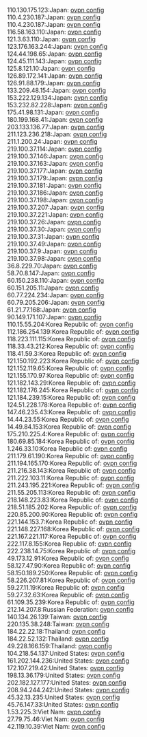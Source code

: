 110.130.175.123:Japan: [ovpn config](vpn/110_130_175_123.ovpn)  
110.4.230.187:Japan: [ovpn config](vpn/110_4_230_187.ovpn)  
110.4.230.187:Japan: [ovpn config](vpn/110_4_230_187.ovpn)  
116.58.163.110:Japan: [ovpn config](vpn/116_58_163_110.ovpn)  
121.3.63.110:Japan: [ovpn config](vpn/121_3_63_110.ovpn)  
123.176.163.244:Japan: [ovpn config](vpn/123_176_163_244.ovpn)  
124.44.198.65:Japan: [ovpn config](vpn/124_44_198_65.ovpn)  
124.45.111.143:Japan: [ovpn config](vpn/124_45_111_143.ovpn)  
125.8.121.10:Japan: [ovpn config](vpn/125_8_121_10.ovpn)  
126.89.172.141:Japan: [ovpn config](vpn/126_89_172_141.ovpn)  
126.91.88.179:Japan: [ovpn config](vpn/126_91_88_179.ovpn)  
133.209.48.154:Japan: [ovpn config](vpn/133_209_48_154.ovpn)  
153.222.129.134:Japan: [ovpn config](vpn/153_222_129_134.ovpn)  
153.232.82.228:Japan: [ovpn config](vpn/153_232_82_228.ovpn)  
175.41.98.131:Japan: [ovpn config](vpn/175_41_98_131.ovpn)  
180.199.168.41:Japan: [ovpn config](vpn/180_199_168_41.ovpn)  
203.133.136.77:Japan: [ovpn config](vpn/203_133_136_77.ovpn)  
211.123.236.218:Japan: [ovpn config](vpn/211_123_236_218.ovpn)  
211.1.200.24:Japan: [ovpn config](vpn/211_1_200_24.ovpn)  
219.100.37.114:Japan: [ovpn config](vpn/219_100_37_114.ovpn)  
219.100.37.146:Japan: [ovpn config](vpn/219_100_37_146.ovpn)  
219.100.37.163:Japan: [ovpn config](vpn/219_100_37_163.ovpn)  
219.100.37.177:Japan: [ovpn config](vpn/219_100_37_177.ovpn)  
219.100.37.179:Japan: [ovpn config](vpn/219_100_37_179.ovpn)  
219.100.37.181:Japan: [ovpn config](vpn/219_100_37_181.ovpn)  
219.100.37.186:Japan: [ovpn config](vpn/219_100_37_186.ovpn)  
219.100.37.198:Japan: [ovpn config](vpn/219_100_37_198.ovpn)  
219.100.37.207:Japan: [ovpn config](vpn/219_100_37_207.ovpn)  
219.100.37.221:Japan: [ovpn config](vpn/219_100_37_221.ovpn)  
219.100.37.26:Japan: [ovpn config](vpn/219_100_37_26.ovpn)  
219.100.37.30:Japan: [ovpn config](vpn/219_100_37_30.ovpn)  
219.100.37.31:Japan: [ovpn config](vpn/219_100_37_31.ovpn)  
219.100.37.49:Japan: [ovpn config](vpn/219_100_37_49.ovpn)  
219.100.37.9:Japan: [ovpn config](vpn/219_100_37_9.ovpn)  
219.100.37.98:Japan: [ovpn config](vpn/219_100_37_98.ovpn)  
36.8.229.70:Japan: [ovpn config](vpn/36_8_229_70.ovpn)  
58.70.8.147:Japan: [ovpn config](vpn/58_70_8_147.ovpn)  
60.150.238.110:Japan: [ovpn config](vpn/60_150_238_110.ovpn)  
60.151.205.11:Japan: [ovpn config](vpn/60_151_205_11.ovpn)  
60.77.224.234:Japan: [ovpn config](vpn/60_77_224_234.ovpn)  
60.79.205.206:Japan: [ovpn config](vpn/60_79_205_206.ovpn)  
61.21.77.168:Japan: [ovpn config](vpn/61_21_77_168.ovpn)  
90.149.171.107:Japan: [ovpn config](vpn/90_149_171_107.ovpn)  
110.15.55.204:Korea Republic of: [ovpn config](vpn/110_15_55_204.ovpn)  
112.186.254.139:Korea Republic of: [ovpn config](vpn/112_186_254_139.ovpn)  
118.223.111.115:Korea Republic of: [ovpn config](vpn/118_223_111_115.ovpn)  
118.33.43.212:Korea Republic of: [ovpn config](vpn/118_33_43_212.ovpn)  
118.41.59.3:Korea Republic of: [ovpn config](vpn/118_41_59_3.ovpn)  
121.150.192.223:Korea Republic of: [ovpn config](vpn/121_150_192_223.ovpn)  
121.152.119.65:Korea Republic of: [ovpn config](vpn/121_152_119_65.ovpn)  
121.155.170.97:Korea Republic of: [ovpn config](vpn/121_155_170_97.ovpn)  
121.182.143.29:Korea Republic of: [ovpn config](vpn/121_182_143_29.ovpn)  
121.182.176.245:Korea Republic of: [ovpn config](vpn/121_182_176_245.ovpn)  
121.184.239.15:Korea Republic of: [ovpn config](vpn/121_184_239_15.ovpn)  
124.51.228.178:Korea Republic of: [ovpn config](vpn/124_51_228_178.ovpn)  
147.46.235.43:Korea Republic of: [ovpn config](vpn/147_46_235_43.ovpn)  
14.44.23.55:Korea Republic of: [ovpn config](vpn/14_44_23_55.ovpn)  
14.49.84.153:Korea Republic of: [ovpn config](vpn/14_49_84_153.ovpn)  
175.210.225.4:Korea Republic of: [ovpn config](vpn/175_210_225_4.ovpn)  
180.69.85.184:Korea Republic of: [ovpn config](vpn/180_69_85_184.ovpn)  
1.246.33.10:Korea Republic of: [ovpn config](vpn/1_246_33_10.ovpn)  
211.179.61.190:Korea Republic of: [ovpn config](vpn/211_179_61_190.ovpn)  
211.194.165.170:Korea Republic of: [ovpn config](vpn/211_194_165_170.ovpn)  
211.216.38.143:Korea Republic of: [ovpn config](vpn/211_216_38_143.ovpn)  
211.222.103.11:Korea Republic of: [ovpn config](vpn/211_222_103_11.ovpn)  
211.243.195.221:Korea Republic of: [ovpn config](vpn/211_243_195_221.ovpn)  
211.55.205.113:Korea Republic of: [ovpn config](vpn/211_55_205_113.ovpn)  
218.148.223.83:Korea Republic of: [ovpn config](vpn/218_148_223_83.ovpn)  
218.51.185.202:Korea Republic of: [ovpn config](vpn/218_51_185_202.ovpn)  
220.85.200.90:Korea Republic of: [ovpn config](vpn/220_85_200_90.ovpn)  
221.144.153.7:Korea Republic of: [ovpn config](vpn/221_144_153_7.ovpn)  
221.148.227.168:Korea Republic of: [ovpn config](vpn/221_148_227_168.ovpn)  
221.167.221.117:Korea Republic of: [ovpn config](vpn/221_167_221_117.ovpn)  
222.117.8.155:Korea Republic of: [ovpn config](vpn/222_117_8_155.ovpn)  
222.238.14.75:Korea Republic of: [ovpn config](vpn/222_238_14_75.ovpn)  
49.173.12.91:Korea Republic of: [ovpn config](vpn/49_173_12_91.ovpn)  
58.127.47.90:Korea Republic of: [ovpn config](vpn/58_127_47_90.ovpn)  
58.150.189.250:Korea Republic of: [ovpn config](vpn/58_150_189_250.ovpn)  
58.226.207.81:Korea Republic of: [ovpn config](vpn/58_226_207_81.ovpn)  
59.27.11.19:Korea Republic of: [ovpn config](vpn/59_27_11_19.ovpn)  
59.27.32.63:Korea Republic of: [ovpn config](vpn/59_27_32_63.ovpn)  
61.109.35.239:Korea Republic of: [ovpn config](vpn/61_109_35_239.ovpn)  
212.14.207.8:Russian Federation: [ovpn config](vpn/212_14_207_8.ovpn)  
140.134.26.139:Taiwan: [ovpn config](vpn/140_134_26_139.ovpn)  
220.135.38.248:Taiwan: [ovpn config](vpn/220_135_38_248.ovpn)  
184.22.22.18:Thailand: [ovpn config](vpn/184_22_22_18.ovpn)  
184.22.52.132:Thailand: [ovpn config](vpn/184_22_52_132.ovpn)  
49.228.166.159:Thailand: [ovpn config](vpn/49_228_166_159.ovpn)  
104.218.54.137:United States: [ovpn config](vpn/104_218_54_137.ovpn)  
161.202.144.236:United States: [ovpn config](vpn/161_202_144_236.ovpn)  
172.107.219.42:United States: [ovpn config](vpn/172_107_219_42.ovpn)  
198.13.36.179:United States: [ovpn config](vpn/198_13_36_179.ovpn)  
202.182.127.177:United States: [ovpn config](vpn/202_182_127_177.ovpn)  
208.94.244.242:United States: [ovpn config](vpn/208_94_244_242.ovpn)  
45.32.13.235:United States: [ovpn config](vpn/45_32_13_235.ovpn)  
45.76.147.33:United States: [ovpn config](vpn/45_76_147_33.ovpn)  
1.53.225.3:Viet Nam: [ovpn config](vpn/1_53_225_3.ovpn)  
27.79.75.46:Viet Nam: [ovpn config](vpn/27_79_75_46.ovpn)  
42.119.10.39:Viet Nam: [ovpn config](vpn/42_119_10_39.ovpn)  
